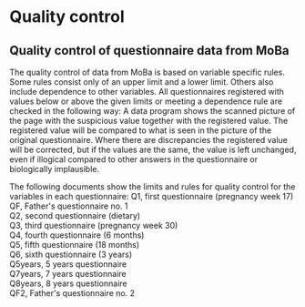 # Quality control
## Quality control of questionnaire data from MoBa
The quality control of data from MoBa is based on variable specific rules. Some rules consist only of an upper limit and a lower limit. Others also include dependence to other variables.
All questionnaires registered with values below or above the given limits or meeting a dependence rule are checked in the following way: A data program shows the scanned picture of the page with the suspicious value together with the registered value. The registered value will be compared to what is seen in the picture of the original questionnaire. Where there are discrepancies the registered value will be corrected, but if the values are the same, the value is left unchanged, even if illogical compared to other answers in the questionnaire or biologically implausible.

The following documents show the limits and rules for quality control for the variables in each questionnaire:
Q1, first questionnaire (pregnancy week 17) <br>
QF, Father's questionnaire no. 1 <br>
Q2, second questionnaire (dietary) <br>
Q3, third questionnaire (pregnancy week 30) <br>
Q4, fourth questionnaire (6 months) <br>
Q5, fifth questionnaire (18 months) <br>
Q6, sixth questionnaire (3 years) <br>
Q5years, 5 years questionnaire <br>
Q7years, 7 years questionnaire <br>
Q8years, 8 years questionnaire <br>
QF2, Father's questionnaire no. 2  <br>
